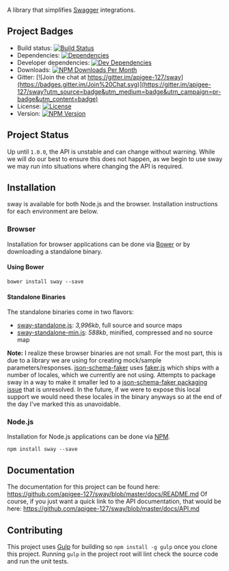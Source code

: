 A library that simplifies [Swagger][swagger] integrations.

## Project Badges

* Build status: [![Build Status](https://travis-ci.org/apigee-127/sway.svg)](https://travis-ci.org/apigee-127/sway)
* Dependencies: [![Dependencies](https://david-dm.org/apigee-127/sway.svg)](https://david-dm.org/apigee-127/sway)
* Developer dependencies: [![Dev Dependencies](https://david-dm.org/apigee-127/sway/dev-status.svg)](https://david-dm.org/apigee-127/sway#info=devDependencies&view=table)
* Downloads: [![NPM Downloads Per Month](http://img.shields.io/npm/dm/sway.svg)](https://www.npmjs.org/package/sway)
* Gitter: [![Join the chat at https://gitter.im/apigee-127/sway](https://badges.gitter.im/Join%20Chat.svg)](https://gitter.im/apigee-127/sway?utm_source=badge&utm_medium=badge&utm_campaign=pr-badge&utm_content=badge)
* License: [![License](http://img.shields.io/npm/l/sway.svg)](https://github.com/apigee-127/sway/blob/master/LICENSE)
* Version: [![NPM Version](http://img.shields.io/npm/v/sway.svg)](https://www.npmjs.org/package/sway)

## Project Status

Up until `1.0.0`, the API is unstable and can change without warning.  While we will do our best to ensure this does
not happen, as we begin to use sway we may run into situations where changing the API is required.

## Installation

sway is available for both Node.js and the browser.  Installation instructions for each environment are below.

### Browser

Installation for browser applications can be done via [Bower][bower] or by downloading a standalone binary.

#### Using Bower

```
bower install sway --save
```

#### Standalone Binaries

The standalone binaries come in two flavors:

* [sway-standalone.js](https://raw.github.com/apigee-127/sway/master/browser/sway.js): _3,996kb_, full source  and source maps
* [sway-standalone-min.js](https://raw.github.com/apigee-127/sway/master/browser/sway-min.js): _588kb_, minified, compressed and no source map

**Note:** I realize these browser binaries are not small.  For the most part, this is due to a library we are using for
creating mock/sample parameters/responses.  [json-schema-faker](https://github.com/pateketrueke/json-schema-faker) uses
[faker.js](https://github.com/Marak/faker.js) which ships with a number of locales, which we currently are not using.
Attempts to package sway in a way to make it smaller led to a
[json-schema-faker packaging issue](https://github.com/pateketrueke/json-schema-faker/issues/56) that is unresolved.  In
the future, if we were to expose this local support we would need these locales in the binary anyways so at the end of
the day I've marked this as unavoidable.

### Node.js

Installation for Node.js applications can be done via [NPM][npm].

```
npm install sway --save
```

## Documentation

The documentation for this project can be found here: https://github.com/apigee-127/sway/blob/master/docs/README.md
Of course, if you just want a quick link to the API documentation, that would be here: https://github.com/apigee-127/sway/blob/master/docs/API.md

## Contributing

This project uses [Gulp][gulp] for building so `npm install -g gulp` once you clone this project.  Running `gulp` in the
project root will lint check the source code and run the unit tests.

[bower]: http://bower.io/
[gulp]: http://gulpjs.com/
[npm]: https://www.npmjs.org/
[swagger]: http://swagger.io
